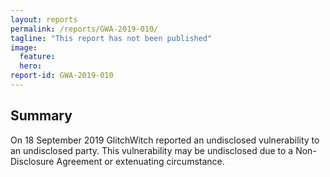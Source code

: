 ```yaml
---
layout: reports
permalink: /reports/GWA-2019-010/
tagline: "This report has not been published"
image:
  feature:
  hero:
report-id: GWA-2019-010
---
```


## Summary
On 18 September 2019 GlitchWitch reported an undisclosed vulnerability to an undisclosed party. This vulnerability may be undisclosed due to a Non-Disclosure Agreement or extenuating circumstance.
